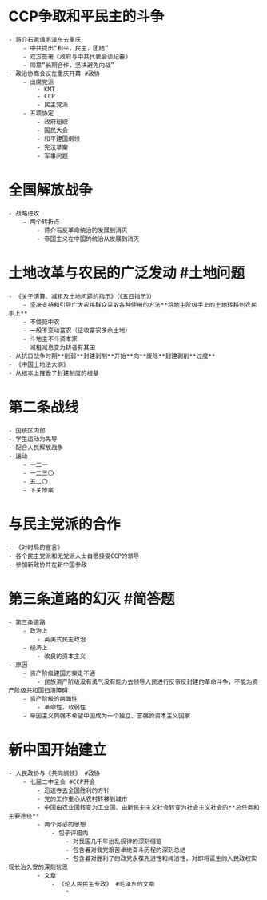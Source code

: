 # CCP争取和平民主的斗争
	- 蒋介石邀请毛泽东去重庆
		- 中共提出“和平，民主，团结”
		- 双方签署《政府与中共代表会谈纪要》
		- 同意“长期合作，坚决避免内战”
	- 政治协商会议在重庆开幕 #政协
		- 出席党派
			- KMT
			- CCP
			- 民主党派
		- 五项协定
			- 政府组织
			- 国民大会
			- 和平建国纲领
			- 宪法草案
			- 军事问题
# 全国解放战争
	- 战略进攻
		- 两个转折点
			- 蒋介石反革命统治的发展到消灭
			- 帝国主义在中国的统治从发展到消灭
# 土地改革与农民的广泛发动 #土地问题
	- 《关于清算、减租及土地问题的指示》（《五四指示》）
		- 坚决支持和引导广大农民群众采取各种使用的方法**将地主阶级手上的土地转移到农民手上**
		- 不侵犯中农
		- 一般不变动富农（征收富农多余土地）
		- 斗地主不斗资本家
		- 减租减息变为耕者有其田
	- 从抗日战争时期**削弱**封建剥削**开始**向**废除**封建剥削**过度**
	- 《中国土地法大纲》
	- 从根本上摧毁了封建制度的根基
# 第二条战线
	- 国统区内部
	- 学生运动为先导
	- 配合人民解放战争
	- 运动
		- 一二一
		- 一二三〇
		- 五二〇
		- 下关惨案
# 与民主党派的合作
	- 《对时局的宣言》
	- 各个民主党派和无党派人士自愿接受CCP的领导
	- 参加新政协并在新中国参政
# 第三条道路的幻灭 #简答题
	- 第三条道路
		- 政治上
			- 英美式民主政治
		- 经济上
			- 改良的资本主义
	- 原因
		- 资产阶级建国方案走不通
			- 民族资产阶级没有勇气没有能力去领导人民进行反帝反封建的革命斗争，不能为资产阶级共和国扫清障碍
		- 资产阶级的两面性
			- 革命性，软弱性
		- 帝国主义列强不希望中国成为一个独立、富强的资本主义国家
# 新中国开始建立
	- 人民政协与《共同纲领》 #政协
		- 七届二中全会 #CCP开会
			- 迅速夺去全国胜利的方针
			- 党的工作重心从农村转移到城市
			- 中国由农业国转变为工业国、由新民主主义社会转变为社会主义社会的**总任务和主要途径**
			- 两个务必的思想
				- 包子评腊肉
					- 对我国几千年治乱规律的深刻借鉴
					- 包含着对我党艰苦卓绝奋斗历程的深刻总结
					- 包含着对胜利了的政党永葆先进性和纯洁性，对即将诞生的人民政权实现长治久安的深刻忧思
			- 文章
				- 《论人民民主专政》 #毛泽东的文章
					-